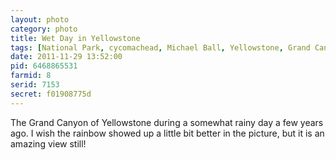 ```yaml
---
layout: photo
category: photo
title: Wet Day in Yellowstone
tags: [National Park, cycomachead, Michael Ball, Yellowstone, Grand Canyon, Grand Canyon of Yellowstone, river, Yellowstone River, YSNP, clouds, rainbow, sky, rocks, rain, landscape, trees, Canon 30D]
date: 2011-11-29 13:52:00
pid: 6468865531
farmid: 8
serid: 7153
secret: f01908775d
---
```



The Grand Canyon of Yellowstone during a somewhat rainy day a few years ago. I wish the rainbow showed up a little bit better in the picture, but it is an amazing view still!

